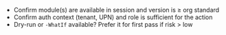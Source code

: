 - Confirm module(s) are available in session and version is ≥ org standard
- Confirm auth context (tenant, UPN) and role is sufficient for the action
- Dry-run or `-WhatIf` available? Prefer it for first pass if risk > low
